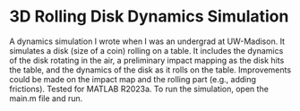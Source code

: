 # 3D Rolling Disk Dynamics Simulation
A dynamics simulation I wrote when I was an undergrad at UW-Madison. It simulates a disk (size of a coin) rolling on a table. It includes the dynamics of the disk rotating in the air, a preliminary impact mapping as the disk hits the table, and the dynamics of the disk as it rolls on the table. Improvements could be made on the impact map and the rolling part (e.g., adding frictions).
Tested for MATLAB R2023a.
To run the simulation, open the main.m file and run.
